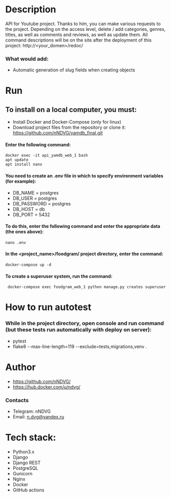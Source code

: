 # Description
API for Youtube project.
Thanks to him, you can make various requests to the project. Depending on the access level, delete / add categories, genres, titles, as well as comments and reviews, as well as update them.
All command descriptions will be on the site after the deployment of this project: http://<your_domen>/redoc/
### What would add:
- Automatic generation of slug fields when creating objects

# Run
## To install on a local computer, you must:
* Install Docker and Docker-Compose (only for linux)
* Download project files from the repository or clone it: https://github.com/nNDVG/yamdb_final.git
#### Enter the following command:
    docker exec -it api_yamdb_web_1 bash
    apt update
    apt install nano
#### You need to create an .env file in which to specify environment variables (for example): 
  - DB_NAME = postgres
  - DB_USER = postgres
  - DB_PASSWORD = postgres
  - DB_HOST = db
  - DB_PORT = 5432

#### To do this, enter the following command and enter the appropriate data (the ones above):
    nano .env 

#### In the <project_name>/foodgram/ project directory, enter the command:
    docker-compose up -d

#### To create a superuser system, run the command:
     docker-compose exec foodgram_web_1 python manage.py creates superuser

# How to run autotest
### While in the project directory, open console and run command (but these tests run automatically with deploy on server):
- pytest
- flake8 --max-line-length=119 --exclude=tests,migrations,venv .    

# Author
 - https://github.com/nNDVG/
 - https://hub.docker.com/u/ndvg/
### Contacts
 - Telegram: nNDVG
 - Email: n.dvg@yandex.ru

# Tech stack:
* Python3.x
* Django
* Django REST
* PostgreSQL
* Gunicorn
* Nginx
* Docker
* GitHub actions
